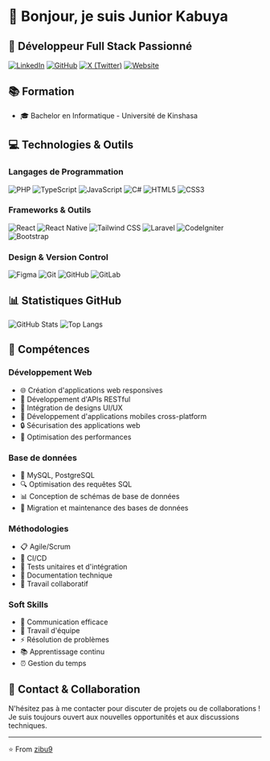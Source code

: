 # 👋 Bonjour, je suis Junior Kabuya

## 🚀 Développeur Full Stack Passionné

[![LinkedIn](https://img.shields.io/badge/LinkedIn-0077B5?style=for-the-badge&logo=linkedin&logoColor=white)](https://linkedin.com/in/junior-kabuya-40b2b9226)
[![GitHub](https://img.shields.io/badge/GitHub-100000?style=for-the-badge&logo=github&logoColor=white)](https://github.com/zibu9)
[![X (Twitter)](https://img.shields.io/badge/X_(Twitter)-000000?style=for-the-badge&logo=x&logoColor=white)](https://x.com/KabuyaJunior5)
[![Website](https://img.shields.io/badge/Website-Skytech243-FF6B6B?style=for-the-badge&logo=firefox&logoColor=white)](https://skytech243.com)

## 📚 Formation
- 🎓 Bachelor en Informatique - Université de Kinshasa

## 💻 Technologies & Outils

### Langages de Programmation
![PHP](https://img.shields.io/badge/PHP-777BB4?style=for-the-badge&logo=php&logoColor=white)
![TypeScript](https://img.shields.io/badge/TypeScript-007ACC?style=for-the-badge&logo=typescript&logoColor=white)
![JavaScript](https://img.shields.io/badge/JavaScript-F7DF1E?style=for-the-badge&logo=javascript&logoColor=black)
![C#](https://img.shields.io/badge/C%23-239120?style=for-the-badge&logo=c-sharp&logoColor=white)
![HTML5](https://img.shields.io/badge/HTML5-E34F26?style=for-the-badge&logo=html5&logoColor=white)
![CSS3](https://img.shields.io/badge/CSS3-1572B6?style=for-the-badge&logo=css3&logoColor=white)

### Frameworks & Outils
![React](https://img.shields.io/badge/React-20232A?style=for-the-badge&logo=react&logoColor=61DAFB)
![React Native](https://img.shields.io/badge/React_Native-20232A?style=for-the-badge&logo=react&logoColor=61DAFB)
![Tailwind CSS](https://img.shields.io/badge/Tailwind_CSS-38B2AC?style=for-the-badge&logo=tailwind-css&logoColor=white)
![Laravel](https://img.shields.io/badge/Laravel-FF2D20?style=for-the-badge&logo=laravel&logoColor=white)
![CodeIgniter](https://img.shields.io/badge/CodeIgniter-EF4223?style=for-the-badge&logo=codeigniter&logoColor=white)
![Bootstrap](https://img.shields.io/badge/Bootstrap-563D7C?style=for-the-badge&logo=bootstrap&logoColor=white)

### Design & Version Control
![Figma](https://img.shields.io/badge/Figma-F24E1E?style=for-the-badge&logo=figma&logoColor=white)
![Git](https://img.shields.io/badge/Git-F05032?style=for-the-badge&logo=git&logoColor=white)
![GitHub](https://img.shields.io/badge/GitHub-100000?style=for-the-badge&logo=github&logoColor=white)
![GitLab](https://img.shields.io/badge/GitLab-330F63?style=for-the-badge&logo=gitlab&logoColor=white)

## 📊 Statistiques GitHub

![GitHub Stats](https://github-readme-stats.vercel.app/api?username=zibu9&show_icons=true&theme=radical)
![Top Langs](https://github-readme-stats.vercel.app/api/top-langs/?username=zibu9&layout=compact&theme=radical)

## 🎯 Compétences

### Développement Web
- 🌐 Création d'applications web responsives
- 🔄 Développement d'APIs RESTful
- 🎨 Intégration de designs UI/UX
- 📱 Développement d'applications mobiles cross-platform
- 🔒 Sécurisation des applications web
- 🚀 Optimisation des performances

### Base de données
- 💾 MySQL, PostgreSQL
- 🔍 Optimisation des requêtes SQL
- 📊 Conception de schémas de base de données
- 🔄 Migration et maintenance des bases de données

### Méthodologies
- 📋 Agile/Scrum
- 🔄 CI/CD
- 🧪 Tests unitaires et d'intégration
- 📝 Documentation technique
- 👥 Travail collaboratif

### Soft Skills
- 💬 Communication efficace
- 🤝 Travail d'équipe
- ⚡ Résolution de problèmes
- 📚 Apprentissage continu
- ⏰ Gestion du temps

## 🤝 Contact & Collaboration

N'hésitez pas à me contacter pour discuter de projets ou de collaborations ! Je suis toujours ouvert aux nouvelles opportunités et aux discussions techniques.

---
⭐️ From [zibu9](https://github.com/zibu9)

